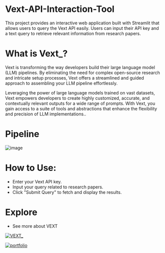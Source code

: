 # Vext-API-Interaction-Tool
This project provides an interactive web application built with Streamlit that allows users to query the Vext API easily. Users can input their API key and a text query to retrieve relevant information from research papers. 

# What is Vext_?

Vext is transforming the way developers build their large language model (LLM) pipelines. By eliminating the need for complex open-source research and intricate setup processes, Vext offers a streamlined and guided approach to assembling your LLM pipeline effortlessly.

Leveraging the power of large language models trained on vast datasets, Vext empowers developers to create highly customized, accurate, and contextually relevant outputs for a wide range of prompts. With Vext, you gain access to a suite of tools and abstractions that enhance the flexibility and precision of LLM implementations..


# Pipeline

![image](https://github.com/user-attachments/assets/e1d2a1b8-71e2-4a4b-90b7-386138174e6a)

# How to Use:
- Enter your Vext API key.
- Input your query related to research papers.
- Click "Submit Query" to fetch and display the results.

# Explore
 - See more about VEXT

[![VEXT_]((https://img.shields.io/badge/my_portfolio-000?style=for-the-badge&logo=ko-fi&logoColor=white))](https://help.vextapp.com/en/articles/9113372-how-to-set-up-basic-vector-database-rag)

[![portfolio](https://img.shields.io/badge/my_portfolio-000?style=for-the-badge&logo=ko-fi&logoColor=white)](https://help.vextapp.com/en/articles/9113372-how-to-set-up-basic-vector-database-rag)
